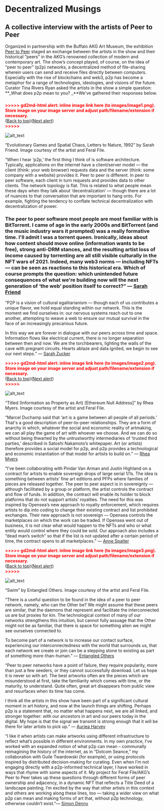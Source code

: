 # Decentralized Musings
## A collective interview with the artists of Peer to Peer 

Organized in partnership with the Buffalo AKG Art Museum, the exhibition [Peer to Peer](https://feralfile.com/exhibitions/peer-to-peer-pjb) staged an exchange between the artists in the show and their historical “peers” in the AKG’s renowned collection of modern and contemporary art. The show’s concept played, of course, on the idea of “peer to peer” (p2p) networks, a decentralized method of file-sharing wherein users can send and receive files directly between computers. Especially with the rise of blockchains and web3, p2p has become a metaphor for a range of technologies, ideologies, and visions of the future. Curator Tina Rivers Ryan asked the artists in the show a simple question: **_What does p2p mean to you? _**We’ve gathered their responses below.


### 

<p id="gdcalert1" ><span style="color: red; font-weight: bold">>>>>>  gd2md-html alert: inline image link here (to images/image1.png). Store image on your image server and adjust path/filename/extension if necessary. </span><br>(<a href="#">Back to top</a>)(<a href="#gdcalert2">Next alert</a>)<br><span style="color: red; font-weight: bold">>>>>> </span></p>


![alt_text](images/image1.png "image_tooltip")


“Evolutionary Games and Spatial Chaos, Letters to Nature, 1992” by Sarah Friend. Image courtesy of the artist and Feral File.

“When I hear ‘p2p,’ the first thing I think of is software architecture. Typically, applications on the internet have a client/server model — the client (think: your web browser) requests data and the server (think: some company with a website) provides it. Peer to peer is different. In peer to peer software, each client in turn requests and provides data to other clients. The network topology is flat. This is related to what people mean these days when they talk about ‘decentralization’ — though there are a lot of nuances to that conversation that are important to hang onto. For example, fighting the tendency to conflate technical decentralization with decentralization of power.


### The peer to peer software most people are most familiar with is BitTorrent. I came of age in the early 2000s and BitTorrent (and the music industry wars it prompted) was a really formative time. I'll admit I was a torrent queen. Ironically, ideas about how content should move online (information wants to be free), strong anti-DRM stances, and the resulting artist loss of income caused by torrenting are all still visible culturally in the NFT wars of 2021. Indeed, many web3 norms — including NFTs — can be seen as reactions to this historical era. Which of course prompts the question: which unintended future consequences of what we're building now will the next generation of ‘the web’ position itself to correct?” — [Sarah Friend ](https://feralfile.com/artworks/s-friend-rpw?fromExhibition=peer-to-peer-pjb)

“P2P is a vision of cultural egalitarianism — though each of us contributes a unique flavor, we hold equal standing within our network. This is the moment we find ourselves in: our nervous systems reach out to one another, attempting to weave a web to ensure our mutual survival in the face of an increasingly precarious future.

In this way we are forever in dialogue with our peers across time and space. Information flows like electrical current, there is no longer separation between then and now. We are the torchbearers, lighting the walls of the cave with pregnant circuits. Hearts ablaze and data ignited, we begin to see our next steps.” — [Sarah Zucker](https://feralfile.com/artworks/sarah-zucker-tf6?fromExhibition=peer-to-peer-pjb)



<p id="gdcalert2" ><span style="color: red; font-weight: bold">>>>>>  gd2md-html alert: inline image link here (to images/image2.png). Store image on your image server and adjust path/filename/extension if necessary. </span><br>(<a href="#">Back to top</a>)(<a href="#gdcalert3">Next alert</a>)<br><span style="color: red; font-weight: bold">>>>>> </span></p>


![alt_text](images/image2.png "image_tooltip")


“Titled (Information as Property as Art) [Ethereum Null Address]” by Rhea Myers. Image courtesy of the artist and Feral File.

“Marcel Duchamp said that ‘art is a game between all people of all periods.’ That's a good description of peer-to-peer relationships. They are a form of anarchy in which, whatever the social and economic reality of artmaking, we can all play the game of art with whoever we choose. And we can do so without being thwarted by the untrustworthy intermediaries of ‘trusted third parties,’ described in Satoshi Nakamoto’s whitepaper. Art (or artists) therefore provides a social model for p2p, and p2p provides a technological and economic instantiation of that model for artists to build on.” — [Rhea Myers](https://feralfile.com/artworks/rhea-myers-nbn?fromExhibition=peer-to-peer-pjb)

“I’ve been collaborating with Pindar Van Arman and Justin Highland on a contract for artists to enable sovereign drops of large serial 1/1s. The idea is something between artists’ fine art editions and PFPs where families of pieces are released together. The peer to peer aspect is in sovereignty — although facilitated by a group or platform, the artist controls the contract and flow of funds. In addition, the contract will enable its holder to block platforms that do not support artists’ royalties. The need for this was inspired by Opensea’s new approach to royalty enforcement, which requires artists to dip into coding to change their existing contract and list prohibited exchanges. Their new approach is not sovereign — Opensea controls the marketplaces on which the work can be traded. If Opensea went out of business, it is not clear what would happen to the NFTs and who or what entity would control where they could be sold. Our approach also includes a “dead man’s switch” so that if the list is not updated after a certain period of time, the contract opens to all marketplaces.”  — [Anne Spalter](https://feralfile.com/artworks/anne-spalter-nvy?fromExhibition=peer-to-peer-pjb)



<p id="gdcalert3" ><span style="color: red; font-weight: bold">>>>>>  gd2md-html alert: inline image link here (to images/image3.png). Store image on your image server and adjust path/filename/extension if necessary. </span><br>(<a href="#">Back to top</a>)(<a href="#gdcalert4">Next alert</a>)<br><span style="color: red; font-weight: bold">>>>>> </span></p>


![alt_text](images/image3.png "image_tooltip")


“Swim” by Entangled Others. Image courtesy of the artist and Feral File.

“There is a useful question to be found in the idea of a peer to peer network, namely, who can the Other be? We might assume that these peers are similar, that the daemons that represent and facilitate the interconnected us are but proxies for kin. The technological context of many of our networks strengthens this intuition, but cannot fully assuage that the Other might not be as familiar, that there is space for something alien we might see ourselves connected to.

To become part of a network is to increase our contact surface, experiencing our interconnectedness with the world that surrounds us, that each network we create or join can be a stepping stone to existing as part of something more-than-human.” — [Entangled Others](https://feralfile.com/artworks/sofia-crespo-u3w?fromExhibition=peer-to-peer-pjb)

“Peer to peer networks have a point of failure, they require popularity, more than just a few seeders, or they cannot successfully download. Let us hope it is never so with art. The best artworks often are the pieces which are misunderstood at first, take the familiarity which comes with time, or the maturity, to understand. Quite often, great art disappears from public view and resurfaces when its time has come. 

I think all the artists in this show have been part of a significant cultural moment in art history, and now at the launch things are shifting. Perhaps p2p is a statement that, no matter what happens next, we are all linked, and stronger together: with our ancestors in art and our peers today in the digital. My hope is that the signal we transmit is strong enough that it will be there for later artists to pick up.” — [Auriea Harvey](https://feralfile.com/artworks/auriea-harvey-9kg?fromExhibition=peer-to-peer-pjb) 

“I like it when artists can make artworks using different infrastructure to reflect what’s possible in different environments. In my own practice, I’ve worked with an expanded notion of what p2p can mean – communally reimagining the history of the internet, as in “Dotcom Seance,” my collaboration with Guile Twardowski (for example), or using protocols inspired by distributed decision-making for curating. Even when I’m not engaging directly with a p2p-informed technical layer, I have worked in ways that rhyme with some aspects of it. My project for Feral File/AKG’s Peer to Peer takes up these questions through different forms of peer ownership and adjacency, in a dynamic NFT that reflects a Title Deed of a landscape painting. I’m excited by the way that other artists in this context and others are working along these lines, too — taking a wider view on what p2p can mean and making forms of art that, without p2p technology, otherwise couldn’t exist.”— [Simon Denny](https://feralfile.com/artworks/simon-denny-ihd?fromExhibition=peer-to-peer-pjb)
